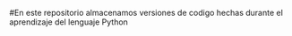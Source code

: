 #En este repositorio almacenamos versiones de codigo hechas durante el aprendizaje del lenguaje Python 
